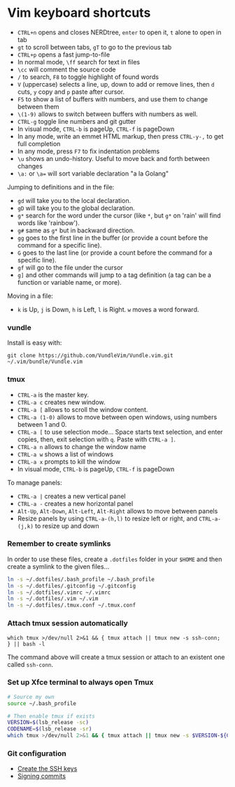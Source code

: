 # Vim keyboard shortcuts

* `CTRL+n` opens and closes NERDtree, `enter` to open it, `t` alone to open in tab
* `gt` to scroll between tabs, `gT` to go to the previous tab
* `CTRL+p` opens a fast jump-to-file
* In normal mode, `\ff` search for text in files
* `\cc` will comment the source code
* `/` to search, `F8` to toggle highlight of found words
* `V` (uppercase) selects a line, up, down to add or remove lines, then `d` cuts, `y` copy and `p` paste after cursor.
* `F5` to show a list of buffers with numbers, and use them to change between them
* `\(1-9)` allows to switch between buffers with numbers as well.
* `CTRL-g` toggle line numbers and git gutter
* In visual mode, `CTRL-b` is pageUp, `CTRL-f` is pageDown
* In any mode, write an emmet HTML markup, then press `CTRL-y-,` to get full completion
* In any mode, press `F7` to fix indentation problems
* `\u` shows an undo-history. Useful to move back and forth between changes
* `\a:` or `\a=` will sort variable declaration "a la Golang"

Jumping to definitions and in the file:
* `gd` will take you to the local declaration.
* `gD` will take you to the global declaration.
* `g*` search for the word under the cursor (like `*`, but `g*` on 'rain' will find words like 'rainbow').
* `g#` same as `g*` but in backward direction.
* `gg` goes to the first line in the buffer (or provide a count before the command for a specific line).
* `G` goes to the last line (or provide a count before the command for a specific line).
* `gf` will go to the file under the cursor
* `g]` and other commands will jump to a tag definition (a tag can be a function or variable name, or more).

Moving in a file:
* `k` is Up, `j` is Down, `h` is Left, `l` is Right. `w` moves a word forward.

### vundle

Install is easy with:

```
git clone https://github.com/VundleVim/Vundle.vim.git ~/.vim/bundle/Vundle.vim
```

### tmux

* `CTRL-a` is the master key.
* `CTRL-a c` creates new window.
* `CTRL-a [` allows to scroll the window content.
* `CTRL-a (1-0)` allows to move between open windows, using numbers between 1 and 0.
* `CTRL-a [` to use selection mode... Space starts text selection, and enter copies, then, exit selection with `q`. Paste with `CTRL-a ]`.
* `CTRL-a n` allows to change the window name
* `CTRL-a w` shows a list of windows
* `CTRL-a x` prompts to kill the window
* In visual mode, `CTRL-b` is pageUp, `CTRL-f` is pageDown

To manage panels:

* `CTRL-a |` creates a new vertical panel
* `CTRL-a -` creates a new horizontal panel
* `Alt-Up`, `Alt-Down`, `Alt-Left`, `Alt-Right` allows to move between panels
* Resize panels by using `CTRL-a-(h,l)` to resize left or right, and `CTRL-a-(j,k)` to resize up and down

### Remember to create symlinks

In order to use these files, create a `.dotfiles` folder in your `$HOME` and then create a symlink to the given files...

```bash
ln -s ~/.dotfiles/.bash_profile ~/.bash_profile
ln -s ~/.dotfiles/.gitconfig ~/.gitconfig
ln -s ~/.dotfiles/.vimrc ~/.vimrc
ln -s ~/.dotfiles/.vim ~/.vim
ln -s ~/.dotfiles/.tmux.conf ~/.tmux.conf
```

### Attach tmux session automatically

```
which tmux >/dev/null 2>&1 && { tmux attach || tmux new -s ssh-conn;  } || bash -l
```

The command above will create a tmux session or attach to an existent one called `ssh-conn`.

### Set up Xfce terminal to always open Tmux

```bash
# Source my own
source ~/.bash_profile

# Then enable tmux if exists
VERSION=$(lsb_release -sc)
CODENAME=$(lsb_release -sr)
which tmux >/dev/null 2>&1 && { tmux attach || tmux new -s $VERSION-${CODENAME//./};  } || bash -l
```

### Git configuration

   * [Create the SSH keys](https://help.github.com/articles/generating-an-ssh-key/)
   * [Signing commits](https://help.github.com/articles/generating-a-new-gpg-key/)
